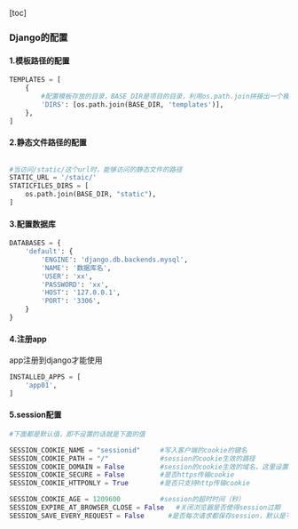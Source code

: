 [toc]
### Django的配置
#### 1.模板路径的配置
```python
TEMPLATES = [
    {
        #配置模板存放的目录，BASE_DIR是项目的目录，利用os.path.join拼接出一个模板的路径
        'DIRS': [os.path.join(BASE_DIR, 'templates')],
    },
]
```

#### 2.静态文件路径的配置
```python

#当访问/static/这个url时，能够访问的静态文件的路径
STATIC_URL = '/staic/'
STATICFILES_DIRS = [
    os.path.join(BASE_DIR, "static"),
]
```

#### 3.配置数据库
```python
DATABASES = {
    'default': {
        'ENGINE': 'django.db.backends.mysql',
        'NAME': '数据库名',
        'USER': 'xx',
        'PASSWORD': 'xx',
        'HOST': '127.0.0.1',
        'PORT': '3306',
    }
}
```

#### 4.注册app
app注册到django才能使用
```python
INSTALLED_APPS = [
    'app01',
]
```

#### 5.session配置
```python
#下面都是默认值，即不设置的话就是下面的值

SESSION_COOKIE_NAME = "sessionid"     #写入客户端的cookie的键名
SESSION_COOKIE_PATH = "/"             #session的cookie生效的路径
SESSION_COOKIE_DOMAIN = False         #session的cookie生效的域名，这里设置使用当前域名
SESSION_COOKIE_SECURE = False         #是否https传输cookie
SESSION_COOKIE_HTTPONLY = True        #是否只支持http传输cookie

SESSION_COOKIE_AGE = 1209600          #session的超时时间（秒）
SESSION_EXPIRE_AT_BROWSER_CLOSE = False   #关闭浏览器是否使得session过期
SESSION_SAVE_EVERY_REQUEST = False      #是否每次请求都保存session，默认是不保存，即如果设置了30分钟超时，如果你在10分钟的时候刷新了页面，过20分钟session还是会超时
```
